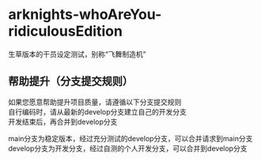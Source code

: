# arknights-whoAreYou-ridiculousEdition
生草版本的干员设定测试，别称“飞舞制造机”


## 帮助提升（分支提交规则）
如果您愿意帮助提升项目质量，请遵循以下分支提交规则  
自行编码时，请从最新的develop分支建立自己的开发分支  
开发结束后，再合并到develop分支  

main分支为稳定版本，经过充分测试的develop分支，可以合并请求到main分支  
develop分支为开发分支，经过自测的个人开发分支，可以合并到develop分支